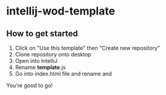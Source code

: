 # intellij-wod-template
## How to get started
1. Click on "Use this template" then "Create new repository"
2. Clone repository onto desktop
3. Open into IntelliJ
4. Rename **template**.js
5. Go into index.html file and rename <title>**Title**</title> and   <script src=" **template** .js"></script>

You're good to go!
